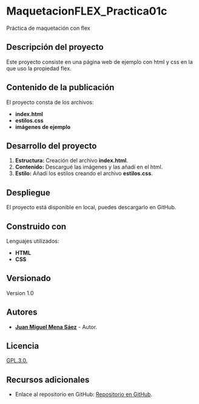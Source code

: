 # MaquetacionFLEX_Practica01c

Práctica de maquetación con flex

## Descripción del proyecto

Este proyecto consiste en una página web de ejemplo con html y css en la que uso la propiedad flex.
## Contenido de la publicación

El proyecto consta de los archivos:
- **index.html**
- **estilos.css**
- **imágenes de ejemplo**

## Desarrollo del proyecto

1. **Estructura:** Creación del archivo **index.html**.
2. **Contenido:** Descargué las imágenes y las añadí en el html.
3. **Estilo:** Añadí los estilos creando el archivo **estilos.css**.

## Despliegue

El proyecto está disponible en local, puedes descargarlo en GitHub.

## Construido con

Lenguajes utilizados:

- **HTML**
- **CSS**


## Versionado

Version 1.0

## Autores

- **[Juan Miguel Mena Sáez]([https://github.com/pipilla])** - Autor.

## Licencia

[GPL.3.0.](https://choosealicense.com/licenses/gpl-3.0/)

## Recursos adicionales

- Enlace al repositorio en GitHub: [Repositorio en GitHub](https://github.com/pipilla/MaquetacionFLEX_Practica01c).
